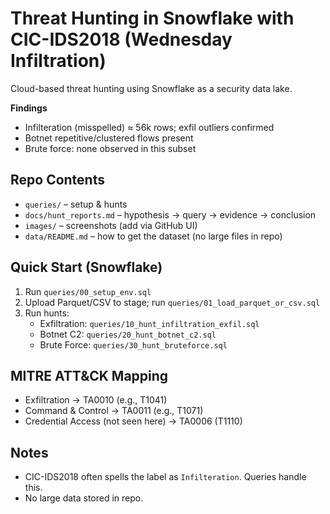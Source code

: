 # Threat Hunting in Snowflake with CIC-IDS2018 (Wednesday Infiltration)

Cloud-based threat hunting using Snowflake as a security data lake.

**Findings**
- Infilteration (misspelled) ≈ 56k rows; exfil outliers confirmed
- Botnet repetitive/clustered flows present
- Brute force: none observed in this subset

## Repo Contents
- `queries/` – setup & hunts
- `docs/hunt_reports.md` – hypothesis → query → evidence → conclusion
- `images/` – screenshots (add via GitHub UI)
- `data/README.md` – how to get the dataset (no large files in repo)

## Quick Start (Snowflake)
1. Run `queries/00_setup_env.sql`
2. Upload Parquet/CSV to stage; run `queries/01_load_parquet_or_csv.sql`
3. Run hunts:
   - Exfiltration: `queries/10_hunt_infiltration_exfil.sql`
   - Botnet C2: `queries/20_hunt_botnet_c2.sql`
   - Brute Force: `queries/30_hunt_bruteforce.sql`

## MITRE ATT&CK Mapping
- Exfiltration → TA0010 (e.g., T1041)
- Command & Control → TA0011 (e.g., T1071)
- Credential Access (not seen here) → TA0006 (T1110)

## Notes
- CIC-IDS2018 often spells the label as `Infilteration`. Queries handle this.
- No large data stored in repo.
